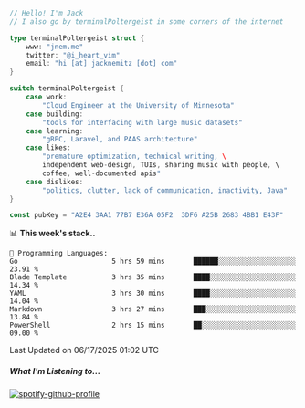 ```go
// Hello! I'm Jack
// I also go by terminalPoltergeist in some corners of the internet

type terminalPoltergeist struct {
    www: "jnem.me"
    twitter: "@i_heart_vim"
    email: "hi [at] jacknemitz [dot] com"
}

switch terminalPoltergeist {
    case work:
        "Cloud Engineer at the University of Minnesota"
    case building:
        "tools for interfacing with large music datasets"
    case learning:
        "gRPC, Laravel, and PAAS architecture"
    case likes:
        "premature optimization, technical writing, \
        independent web-design, TUIs, sharing music with people, \
        coffee, well-documented apis"
    case dislikes:
        "politics, clutter, lack of communication, inactivity, Java"
}

const pubKey = "A2E4 3AA1 77B7 E36A 05F2  3DF6 A25B 2683 4BB1 E43F"
```

<!--START_SECTION:waka-->
📊 **This week's stack..** 

```text
💬 Programming Languages: 
Go                       5 hrs 59 mins       ██████░░░░░░░░░░░░░░░░░░░   23.91 % 
Blade Template           3 hrs 35 mins       ████░░░░░░░░░░░░░░░░░░░░░   14.34 % 
YAML                     3 hrs 30 mins       ████░░░░░░░░░░░░░░░░░░░░░   14.04 % 
Markdown                 3 hrs 27 mins       ███░░░░░░░░░░░░░░░░░░░░░░   13.84 % 
PowerShell               2 hrs 15 mins       ██░░░░░░░░░░░░░░░░░░░░░░░   09.00 % 
```


 Last Updated on 06/17/2025 01:02 UTC
<!--END_SECTION:waka-->

##### What I'm Listening to...

[![spotify-github-profile](https://jnem.me/listening-item?maxAge=2592000)](https://jnem.me/listening)
